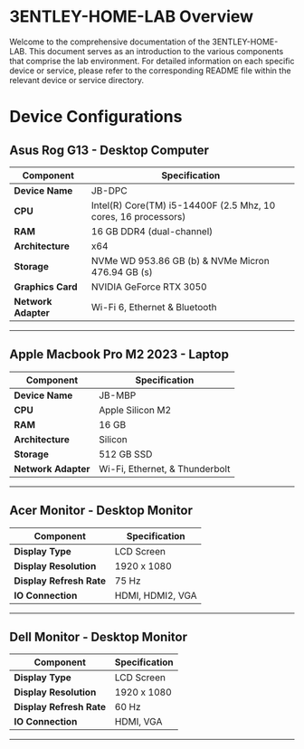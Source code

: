 # 3ENTLEY-HOME-LAB Overview

Welcome to the comprehensive documentation of the 3ENTLEY-HOME-LAB. This document serves as an introduction to the various components that comprise the lab environment. For detailed information on each specific device or service, please refer to the corresponding README file within the relevant device or service directory.


# Device Configurations

## Asus Rog G13 - Desktop Computer

| Component           | Specification                                                   | 
| ------------------- | --------------------------------------------------------------- |
| **Device Name**     | JB-DPC                                                          |
| **CPU**             | Intel(R) Core(TM) i5-14400F (2.5 Mhz, 10 cores, 16 processors)  |
| **RAM**             | 16 GB DDR4 (dual-channel)                                       |
| **Architecture**    | x64                                                             | 
| **Storage**         | NVMe WD 953.86 GB (b) & NVMe Micron 476.94 GB (s)               | 
| **Graphics Card**   | NVIDIA GeForce RTX 3050                                         |
| **Network Adapter** | Wi-Fi 6, Ethernet & Bluetooth                                   |

---

## Apple Macbook Pro M2 2023 - Laptop

| Component           | Specification                                                   | 
| ------------------- | --------------------------------------------------------------- |
| **Device Name**     | JB-MBP                                                          | 
| **CPU**             | Apple Silicon M2                                                |
| **RAM**             | 16 GB                                                           |
| **Architecture**    | Silicon                                                         | 
| **Storage**         | 512 GB SSD                                                      | 
| **Network Adapter** | Wi-Fi, Ethernet, & Thunderbolt                                  |

---

## Acer Monitor - Desktop Monitor
| Component                     | Specification                                                     | 
| ----------------------------- | ----------------------------------------------------------------- | 
| **Display Type**              | LCD Screen                                                        |
| **Display Resolution**        | 1920 x 1080                                                       |
| **Display Refresh Rate**      | 75 Hz                                                             |
| **IO Connection**             | HDMI, HDMI2, VGA                                                  | 

---

## Dell Monitor - Desktop Monitor
| Component                     | Specification                                                     | 
| ----------------------------- | ----------------------------------------------------------------- | 
| **Display Type**              | LCD Screen                                                        |
| **Display Resolution**        | 1920 x 1080                                                       |
| **Display Refresh Rate**      | 60 Hz                                                             |
| **IO Connection**             | HDMI, VGA                                                         | 

---

